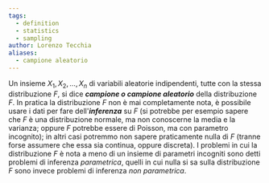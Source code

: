 ```yaml
---
tags:
  - definition
  - statistics
  - sampling
author: Lorenzo Tecchia
aliases:
  - campione aleatorio
---
```

Un insieme $X_{1}, X_{2}, \dots, X_{n}$ di variabili aleatorie indipendenti, tutte con la stessa distribuzione $F$, si dice ***campione o campione aleatorio*** della distribuzione $F$.
In pratica la distribuzione $F$ non è mai completamente nota, è possibile usare i dati per fare dell'***inferenza*** su $F$ (si potrebbe per esempio sapere che $F$ è una distribuzione normale, ma non conoscerne la media e la varianza; oppure $F$ potrebbe essere di Poisson, ma con parametro incognito); in altri casi potremmo non sapere praticamente nulla di $F$ (tranne forse assumere che essa sia continua, oppure discreta). I problemi in cui la distribuzione $F$ è nota a meno di un insieme di parametri incogniti sono detti problemi di inferenza *parametrica*, quelli in cui nulla si sa sulla distribuzione $F$ sono invece problemi di inferenza *non parametrica*.